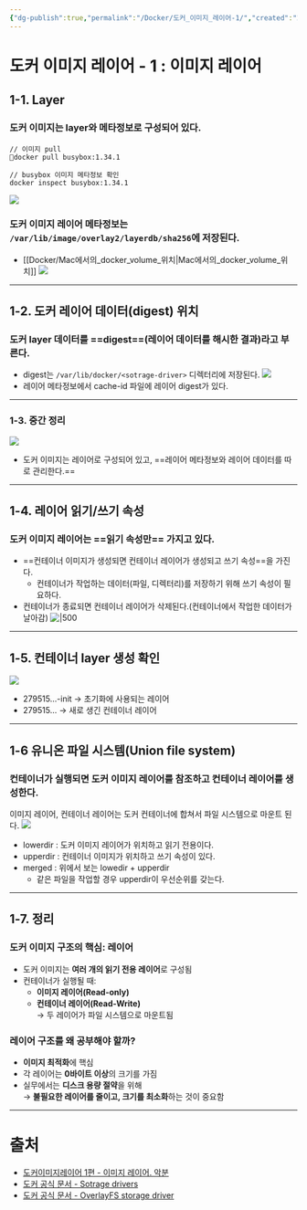 ```yaml
---
{"dg-publish":true,"permalink":"/Docker/도커_이미지_레이어-1/","created":"2025-04-09T08:21:36.748+09:00"}
---
```


# 도커 이미지 레이어 - 1 : 이미지 레이어
## 1-1. Layer
### 도커 이미지는 layer와 메타정보로 구성되어 있다.
``` shell
// 이미지 pull
docker pull busybox:1.34.1

// busybox 이미지 메타정보 확인
docker inspect busybox:1.34.1
```
![](https://i.imgur.com/kRVzXiJ.png)
### 도커 이미지 레이어 메타정보는 `/var/lib/image/overlay2/layerdb/sha256`에 저장된다.
- [[Docker/Mac에서의_docker_volume_위치\|Mac에서의_docker_volume_위치]]
  ![](https://i.imgur.com/KTFQQMr.png)
---
## 1-2. 도커 레이어 데이터(digest) 위치
### 도커 layer 데이터를 ==digest==(레이어 데이터를 해시한 결과)라고 부른다.
- digest는  `/var/lib/docker/<sotrage-driver>` 디렉터리에 저장된다.
  ![](https://i.imgur.com/Gvim2WQ.png)
- 레이어 메타정보에서 cache-id 파일에 레이어 digest가 있다.
---
### 1-3. 중간 정리
![](https://i.imgur.com/voBRwEB.png)
- 도커 이미지는 레이어로 구성되어 있고, ==레이어 메타정보와 레이어 데이터를 따로 관리한다.==
---
## 1-4. 레이어 읽기/쓰기 속성
### 도커 이미지 레이어는 ==읽기 속성만== 가지고 있다.
- ==컨테이너 이미지가 생성되면 컨테이너 레이어가 생성되고 쓰기 속성==을 가진다.
	- 컨테이너가 작업하는 데이터(파일, 디렉터리)를 저장하기 위해 쓰기 속성이 필요하다.
- 컨테이너가 종료되면 컨테이너 레이어가 삭제된다.(컨테이너에서 작업한 데이터가 날아감)
![|500](https://i.imgur.com/HBXeDp1.png)
---
## 1-5. 컨테이너 layer 생성 확인
![](https://i.imgur.com/vemIIWp.png)
- 279515...-init → 초기화에 사용되는 레이어
- 279515... → 새로 생긴 컨테이너 레이어
---
## 1-6 유니온 파일 시스템(Union file system)
### 컨테이너가 실행되면 도커 이미지 레이어를 참조하고 컨테이너 레이어를 생성한다.
이미지 레이어, 컨테이너 레이어는 도커 컨테이너에 합쳐서 파일 시스템으로 마운트 된다.
![](https://i.imgur.com/o7gkV9i.png)
- lowerdir : 도커 이미지 레이어가 위치하고 읽기 전용이다.
- upperdir : 컨테이너 이미지가 위치하고 쓰기 속성이 있다.
- merged : 위에서 보는 lowedir + upperdir
	- 같은 파일을 작업할 경우 upperdir이 우선순위를 갖는다.
---
## 1-7. 정리
### 도커 이미지 구조의 핵심: 레이어
- 도커 이미지는 **여러 개의 읽기 전용 레이어**로 구성됨 
- 컨테이너가 실행될 때:
    - **이미지 레이어(Read-only)**
    - **컨테이너 레이어(Read-Write)**  
        → 두 레이어가 파일 시스템으로 마운트됨
### 레이어 구조를 왜 공부해야 할까?
- **이미지 최적화**에 핵심
- 각 레이어는 **0바이트 이상**의 크기를 가짐
- 실무에서는 **디스크 용량 절약**을 위해  
    → **불필요한 레이어를 줄이고, 크기를 최소화**하는 것이 중요함
---
# 출처
- [도커이미지레이어 1편 - 이미지 레이어. 악분](https://malwareanalysis.tistory.com/213)
- [도커 공식 문서 - Sotrage drivers](https://docs.docker.com/engine/storage/drivers/)
- [도커 공식 문서 - OverlayFS storage driver](https://docs.docker.com/engine/storage/drivers/overlayfs-driver/)